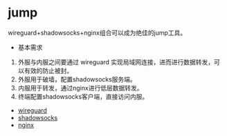 # jump

wireguard+shadowsocks+nginx组合可以成为绝佳的jump工具。

- 基本需求

1. 外服与内服之间要通过 wireguard 实现局域网连接，进而进行数据转发，可以有效的防止被封。
2. 外服用于破墙，配置shadowsocks服务端。
3. 内服用于转发，通过nginx进行低层数据转发。
4. 终端配置shadowsocks客户端，直接访问内服。


- [wireguard](wireguard/readme.md)
- [shadowsocks](shadowsocks/readme.md)
- [nginx](nginx.readme.md)